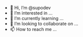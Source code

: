 - 👋 Hi, I’m @supodev
- 👀 I’m interested in ...
- 🌱 I’m currently learning ...
- 💞️ I’m looking to collaborate on ...
- 📫 How to reach me ...

<!---
supodev/supodev is a ✨ special ✨ repository because its `README.md` (this file) appears on your GitHub profile.
You can click the Preview link to take a look at your changes.
--->
